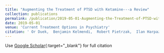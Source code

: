 ```yaml
---
title: "Augmenting the Treatment of PTSD with Ketamine---a Review"
collection: publications
permalink: /publication/2019-05-01-Augmenting-the-Treatment-of-PTSD-with-Ketamine-a-Review
date: 2019-05-01
venue: 'Current Treatment Options in Psychiatry'
citation: ' Or Duek,  Benjamin Kelmendi,  Robert Pietrzak,  Ilan Harpaz-Rotem, &quot;Augmenting the Treatment of PTSD with Ketamine---a Review.&quot; Current Treatment Options in Psychiatry, 2019.'
---
```

Use [Google Scholar](https://scholar.google.com/scholar?q=Augmenting+the+Treatment+of+PTSD+with+Ketamine+++a+Review){:target="_blank"} for full citation